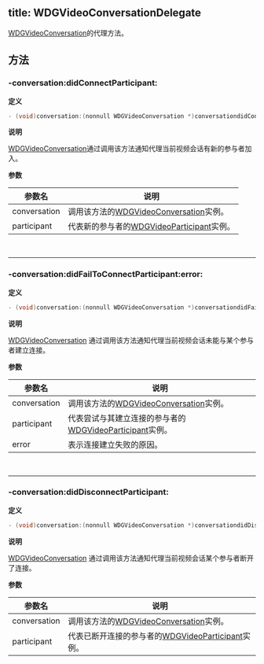 title: WDGVideoConversationDelegate
---

[WDGVideoConversation](../Classes/WDGVideoConversation.html)的代理方法。

## 方法

### -conversation:didConnectParticipant:

**定义**

```objectivec
- (void)conversation:(nonnull WDGVideoConversation *)conversationdidConnectParticipant:(nonnull WDGVideoParticipant *)participant;
```

**说明**

[WDGVideoConversation](../Classes/WDGVideoConversation.html)通过调用该方法通知代理当前视频会话有新的参与者加入。

**参数**

 参数名 | 说明 
---|---
conversation|调用该方法的[WDGVideoConversation](../Classes/WDGVideoConversation.html)实例。
participant|代表新的参与者的[WDGVideoParticipant](../Classes/WDGVideoParticipant.html)实例。

</br>

---

### -conversation:didFailToConnectParticipant:error:

**定义**

```objectivec
- (void)conversation:(nonnull WDGVideoConversation *)conversationdidFailToConnectParticipant:(nonnull WDGVideoParticipant *)participanterror:(nonnull NSError *)error;
```

**说明**

[WDGVideoConversation](../Classes/WDGVideoConversation.html) 通过调用该方法通知代理当前视频会话未能与某个参与者建立连接。

**参数**

 参数名 | 说明 
---|---
conversation|调用该方法的[WDGVideoConversation](../Classes/WDGVideoConversation.html)实例。
participant|代表尝试与其建立连接的参与者的[WDGVideoParticipant](../Classes/WDGVideoParticipant.html)实例。 
error|表示连接建立失败的原因。

</br>

---

### -conversation:didDisconnectParticipant:

**定义**

```objectivec
- (void)conversation:(nonnull WDGVideoConversation *)conversationdidDisconnectParticipant:(nonnull WDGVideoParticipant *)participant;
```

**说明**

[WDGVideoConversation](../Classes/WDGVideoConversation.html) 通过调用该方法通知代理当前视频会话某个参与者断开了连接。

**参数**

 参数名 | 说明 
---|---
conversation|调用该方法的[WDGVideoConversation](../Classes/WDGVideoConversation.html)实例。
participant|代表已断开连接的参与者的[WDGVideoParticipant](../Classes/WDGVideoParticipant.html)实例。
